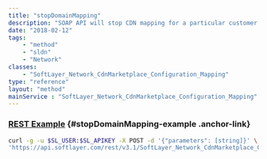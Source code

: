 ```yaml
---
title: "stopDomainMapping"
description: "SOAP API will stop CDN mapping for a particular customer. "
date: "2018-02-12"
tags:
    - "method"
    - "sldn"
    - "Network"
classes:
    - "SoftLayer_Network_CdnMarketplace_Configuration_Mapping"
type: "reference"
layout: "method"
mainService : "SoftLayer_Network_CdnMarketplace_Configuration_Mapping"
---
```


### [REST Example](#stopDomainMapping-example) <a href="/article/rest/"><i class="fas fa-question"></i></a> {#stopDomainMapping-example .anchor-link} 
```bash
curl -g -u $SL_USER:$SL_APIKEY -X POST -d '{"parameters": [string]}' \
'https://api.softlayer.com/rest/v3.1/SoftLayer_Network_CdnMarketplace_Configuration_Mapping/stopDomainMapping'
```
